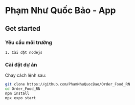 # Phạm Như Quốc Bảo - App
## Get started
### Yêu cầu môi trường
```
1. Cài đặt nodejs
```
### Cài đặt dự án
Chạy cách lệnh sau:
```bash
git clone https://github.com/PhamNhuQuocBao/Order_Food_RN
cd Order_Food_RN
npm install
npx expo start
```
